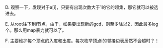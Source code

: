 D. 观察一下，发现对于a[i]，只要有出现次数大于1的它的超集，那它就可以被选进去。

E. 从root往下到i节点，由于，如果要出现新的gcd，则至少除以2，因此最多log个。那么用map暴力就可以了。

F. 主要维护每个顶点的入度和出度。每次枚举顶点i的邻接边表居然不会超时？！
